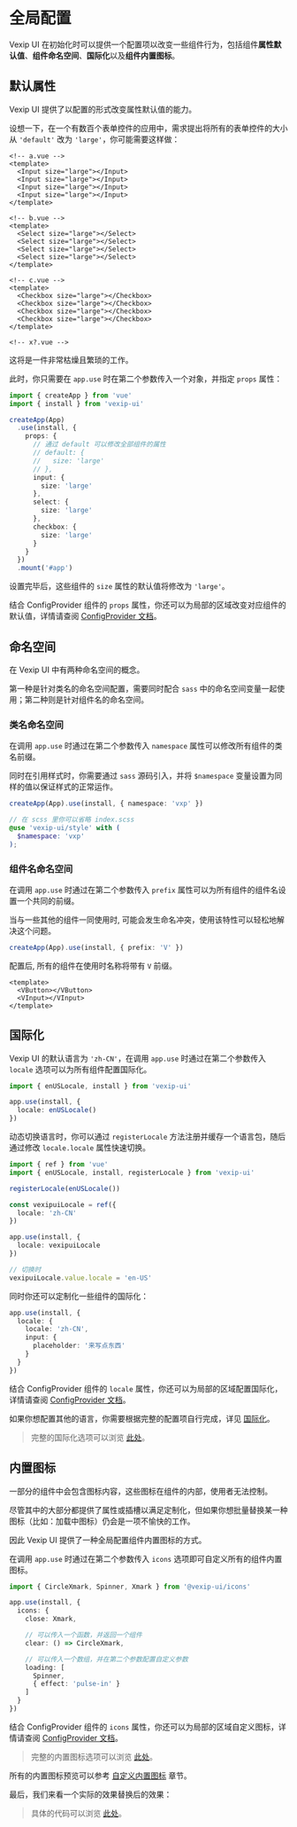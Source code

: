 # 全局配置

Vexip UI 在初始化时可以提供一个配置项以改变一些组件行为，包括组件**属性默认值**、**组件命名空间**、**国际化**以及**组件内置图标**。

## 默认属性

Vexip UI 提供了以配置的形式改变属性默认值的能力。

设想一下，在一个有数百个表单控件的应用中，需求提出将所有的表单控件的大小从 `'default'` 改为 `'large'`，你可能需要这样做：

```vue
<!-- a.vue -->
<template>
  <Input size="large"></Input>
  <Input size="large"></Input>
  <Input size="large"></Input>
  <Input size="large"></Input>
</template>

<!-- b.vue -->
<template>
  <Select size="large"></Select>
  <Select size="large"></Select>
  <Select size="large"></Select>
  <Select size="large"></Select>
</template>

<!-- c.vue -->
<template>
  <Checkbox size="large"></Checkbox>
  <Checkbox size="large"></Checkbox>
  <Checkbox size="large"></Checkbox>
  <Checkbox size="large"></Checkbox>
</template>

<!-- x?.vue -->
```

这将是一件非常枯燥且繁琐的工作。

此时，你只需要在 `app.use` 时在第二个参数传入一个对象，并指定 `props` 属性：

```ts
import { createApp } from 'vue'
import { install } from 'vexip-ui'

createApp(App)
  .use(install, {
    props: {
      // 通过 default 可以修改全部组件的属性
      // default: {
      //   size: 'large'
      // },
      input: {
        size: 'large'
      },
      select: {
        size: 'large'
      },
      checkbox: {
        size: 'large'
      }
    }
  })
  .mount('#app')
```

设置完毕后，这些组件的 `size` 属性的默认值将修改为 `'large'`。

结合 ConfigProvider 组件的 `props` 属性，你还可以为局部的区域改变对应组件的默认值，详情请查阅 [ConfigProvider 文档](/zh-CN/component/config-provider)。

## 命名空间

在 Vexip UI 中有两种命名空间的概念。

第一种是针对类名的命名空间配置，需要同时配合 `sass` 中的命名空间变量一起使用；第二种则是针对组件名的命名空间。

### 类名命名空间

在调用 `app.use` 时通过在第二个参数传入 `namespace` 属性可以修改所有组件的类名前缀。

同时在引用样式时，你需要通过 `sass` 源码引入，并将 `$namespace` 变量设置为同样的值以保证样式的正常运作。

```ts
createApp(App).use(install, { namespace: 'vxp' })
```

```scss
// 在 scss 里你可以省略 index.scss
@use 'vexip-ui/style' with (
  $namespace: 'vxp'
);
```

### 组件名命名空间

在调用 `app.use` 时通过在第二个参数传入 `prefix` 属性可以为所有组件的组件名设置一个共同的前缀。

当与一些其他的组件一同使用时, 可能会发生命名冲突，使用该特性可以轻松地解决这个问题。

```ts
createApp(App).use(install, { prefix: 'V' })
```

配置后, 所有的组件在使用时名称将带有 `V` 前缀。

```vue
<template>
  <VButton></VButton>
  <VInput></VInput>
</template>
```

## 国际化

Vexip UI 的默认语言为 `'zh-CN'`，在调用 `app.use` 时通过在第二个参数传入 `locale` 选项可以为所有组件配置国际化。

```ts
import { enUSLocale, install } from 'vexip-ui'

app.use(install, {
  locale: enUSLocale()
})
```

动态切换语言时，你可以通过 `registerLocale` 方法注册并缓存一个语言包，随后通过修改 `locale.locale` 属性快速切换。

```ts
import { ref } from 'vue'
import { enUSLocale, install, registerLocale } from 'vexip-ui'

registerLocale(enUSLocale())

const vexipuiLocale = ref({
  locale: 'zh-CN'
})

app.use(install, {
  locale: vexipuiLocale
})

// 切换时
vexipuiLocale.value.locale = 'en-US'
```

同时你还可以定制化一些组件的国际化：

```ts
app.use(install, {
  locale: {
    locale: 'zh-CN',
    input: {
      placeholder: '来写点东西'
    }
  }
})
```

结合 ConfigProvider 组件的 `locale` 属性，你还可以为局部的区域配置国际化，详情请查阅 [ConfigProvider 文档](/zh-CN/component/config-provider)。

如果你想配置其他的语言，你需要根据完整的配置项自行完成，详见 [国际化](/zh-CN/guide/i18n)。

> 完整的国际化选项可以浏览 [此处](https://github.com/vexip-ui/vexip-ui/blob/main/common/config/src/locale/helper.ts#L5)。

## 内置图标

一部分的组件中会包含图标内容，这些图标在组件的内部，使用者无法控制。

尽管其中的大部分都提供了属性或插槽以满足定制化，但如果你想批量替换某一种图标（比如：加载中图标）仍会是一项不愉快的工作。

因此 Vexip UI 提供了一种全局配置组件内置图标的方式。

在调用 `app.use` 时通过在第二个参数传入 `icons` 选项即可自定义所有的组件内置图标。

```ts
import { CircleXmark, Spinner, Xmark } from '@vexip-ui/icons'

app.use(install, {
  icons: {
    close: Xmark,

    // 可以传入一个函数，并返回一个组件
    clear: () => CircleXmark,

    // 可以传入一个数组，并在第二个参数配置自定义参数
    loading: [
      Spinner,
      { effect: 'pulse-in' }
    ]
  }
})
```

结合 ConfigProvider 组件的 `icons` 属性，你还可以为局部的区域自定义图标，详情请查阅 [ConfigProvider 文档](/zh-CN/component/config-provider)。

> 完整的内置图标选项可以浏览 [此处](https://github.com/vexip-ui/vexip-ui/blob/main/common/config/src/icons.ts#L90)。

所有的内置图标预览可以参考 [自定义内置图标](/zh-CN/guide/custom-internal-icons#内部图标一览) 章节。

最后，我们来看一个实际的效果替换后的效果：

<IconDemo></IconDemo>

> 具体的代码可以浏览 [此处](https://github.com/vexip-ui/vexip-ui/blob/main/docs/.vitepress/theme/components/icon-demo.vue)。
